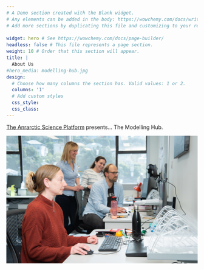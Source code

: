 ```yaml
---
# A Demo section created with the Blank widget.
# Any elements can be added in the body: https://wowchemy.com/docs/writing-markdown-latex/
# Add more sections by duplicating this file and customizing to your requirements.

widget: hero # See https://wowchemy.com/docs/page-builder/
headless: false # This file represents a page section.
weight: 10 # Order that this section will appear.
title: |
  About Us
#hero_media: modelling-hub.jpg
design:
  # Choose how many columns the section has. Valid values: 1 or 2.
  columns: '1'
  # Add custom styles
  css_style:
  css_class:
---
```


[The Anrarctic Science Platform][platform] presents... The Modelling Hub.



[![Screenshot](../../images/modelling_hub.jpg)](https://wowchemy.com/hugo-themes/)


[platform]: https://www.antarcticscienceplatform.org.nz